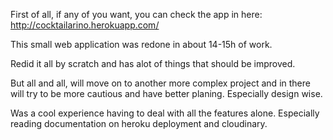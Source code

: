 First of all, if any of you want, you can check the app in here: http://cocktailarino.herokuapp.com/

This small web application was redone in about 14-15h of work.

Redid it all by scratch and has alot of things that should be improved.

But all and all, will move on to another more complex project and in there will try to be more cautious and have better planing. Especially design wise.

Was a cool experience having to deal with all the features alone.
Especially reading documentation on heroku deployment and cloudinary.
